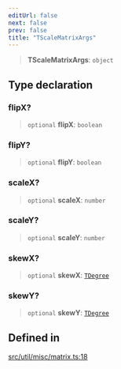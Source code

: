 ```yaml
---
editUrl: false
next: false
prev: false
title: "TScaleMatrixArgs"
---
```


> **TScaleMatrixArgs**: `object`

## Type declaration

### flipX?

> `optional` **flipX**: `boolean`

### flipY?

> `optional` **flipY**: `boolean`

### scaleX?

> `optional` **scaleX**: `number`

### scaleY?

> `optional` **scaleY**: `number`

### skewX?

> `optional` **skewX**: [`TDegree`](/api/type-aliases/tdegree/)

### skewY?

> `optional` **skewY**: [`TDegree`](/api/type-aliases/tdegree/)

## Defined in

[src/util/misc/matrix.ts:18](https://github.com/fabricjs/fabric.js/blob/5c1240d8b4662e45868dd33f385f941de21c8e9c/src/util/misc/matrix.ts#L18)
